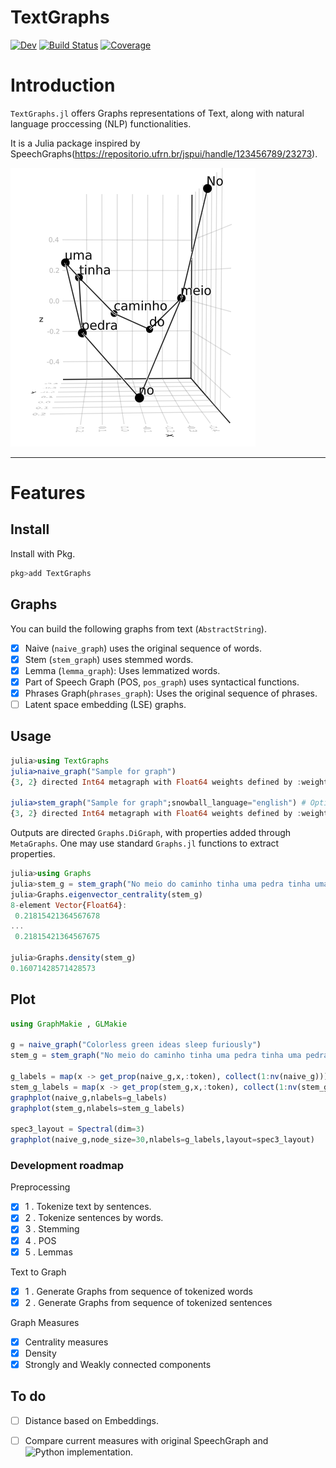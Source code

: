 # TextGraphs
<!---
[![Stable](https://img.shields.io/badge/docs-stable-blue.svg)](https://fargolo.github.io/TextGraphs.jl/stable)
-->  
[![Dev](https://img.shields.io/badge/docs-dev-blue.svg)](https://fargolo.github.io/TextGraphs.jl/dev)
[![Build Status](https://github.com/fargolo/TextGraphs.jl/actions/workflows/CI.yml/badge.svg?branch=main)](https://github.com/fargolo/TextGraphs.jl/actions/workflows/CI.yml?query=branch%3Amain)
[![Coverage](https://codecov.io/gh/fargolo/TextGraphs.jl/branch/main/graph/badge.svg)](https://codecov.io/gh/fargolo/TextGraphs.jl)


# Introduction
`TextGraphs.jl` offers Graphs representations of Text, along with natural language proccessing (NLP) functionalities.  

It is a Julia package inspired by SpeechGraphs(https://repositorio.ufrn.br/jspui/handle/123456789/23273). 


![No meio do caminho tinha uma pedra. Tinha uma pedra no meio do caminho.](dev/drummond.png)

---  

# Features  

## Install  

Install with Pkg.  
```julia
pkg>add TextGraphs
```

## Graphs  

You can build the following graphs from text (`AbstractString`).  

- [X] Naive (`naive_graph`) uses the original sequence of words.  
- [X] Stem (`stem_graph`) uses stemmed words.  
- [X] Lemma (`lemma_graph`): Uses lemmatized words.  
- [X] Part of Speech Graph (POS, `pos_graph`) uses syntactical functions.  
- [X] Phrases Graph(`phrases_graph`): Uses the original sequence of phrases.  
- [ ] Latent space embedding (LSE) graphs. 

## Usage

```julia
julia>using TextGraphs  
julia>naive_graph("Sample for graph")  
{3, 2} directed Int64 metagraph with Float64 weights defined by :weight (default weight 1.0)  

julia>stem_graph("Sample for graph";snowball_language="english") # Optional keyword argument  
{3, 2} directed Int64 metagraph with Float64 weights defined by :weight (default weight 1.0)  
```  

Outputs are directed `Graphs.DiGraph`, with properties added through `MetaGraphs`. One may use standard `Graphs.jl` functions to extract properties.  

```julia
julia>using Graphs
julia>stem_g = stem_graph("No meio do caminho tinha uma pedra tinha uma pedra no meio do caminho")
julia>Graphs.eigenvector_centrality(stem_g)
8-element Vector{Float64}:
 0.21815421364567678
...
 0.21815421364567675

julia>Graphs.density(stem_g)
0.16071428571428573
```


## Plot

```julia
using GraphMakie , GLMakie

g = naive_graph("Colorless green ideas sleep furiously")
stem_g = stem_graph("No meio do caminho tinha uma pedra tinha uma pedra no meio do caminho")

g_labels = map(x -> get_prop(naive_g,x,:token), collect(1:nv(naive_g)))
stem_g_labels = map(x -> get_prop(stem_g,x,:token), collect(1:nv(stem_g)))
graphplot(naive_g,nlabels=g_labels)
graphplot(stem_g,nlabels=stem_g_labels)

spec3_layout = Spectral(dim=3)
graphplot(naive_g,node_size=30,nlabels=g_labels,layout=spec3_layout)
```

### Development roadmap 

Preprocessing  
- [X] 1 . Tokenize text by sentences.  
- [X] 2 . Tokenize sentences by words.  
- [X] 3 . Stemming  
- [X] 4 . POS
- [X] 5 . Lemmas

Text to Graph  
- [X] 1 . Generate Graphs from sequence of tokenized words  
- [X] 2 . Generate Graphs from sequence of tokenized sentences  

Graph Measures  
- [X] Centrality measures  
- [X] Density  
- [X] Strongly and Weakly connected components  

## To do

- [ ] Distance based on Embeddings.  
- [ ] Compare current measures with original SpeechGraph and ![Python implementation](https://github.com/facuzeta/speechgraph/).  


